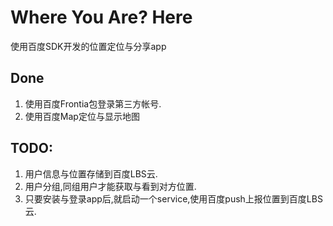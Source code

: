 Where You Are? Here
====
使用百度SDK开发的位置定位与分享app

Done
---
1. 使用百度Frontia包登录第三方帐号.
2. 使用百度Map定位与显示地图

TODO:
---
1. 用户信息与位置存储到百度LBS云.
2. 用户分组,同组用户才能获取与看到对方位置.
3. 只要安装与登录app后,就启动一个service,使用百度push上报位置到百度LBS云.